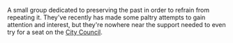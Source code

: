 A small group dedicated to preserving the past in order to refrain from repeating it. They've recently has made some paltry attempts to gain attention and interest, but they're nowhere near the support needed to even try for a seat on the [City Council](ZeNa%20City%20Council%20Test.md).